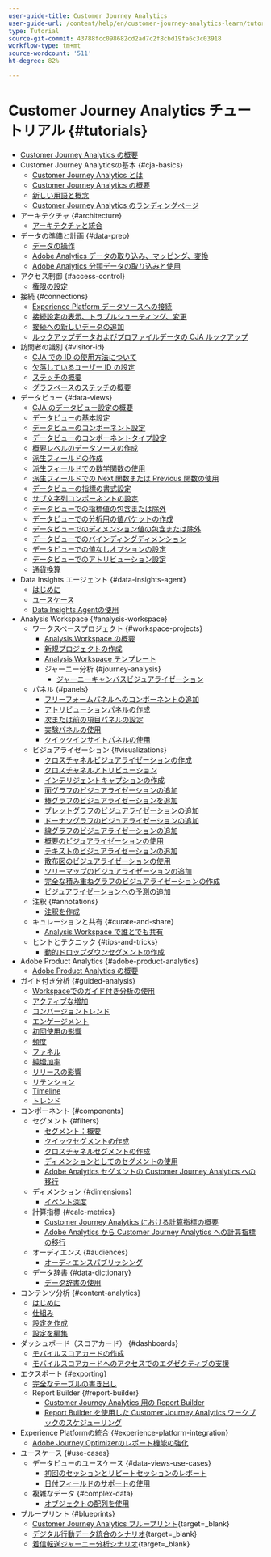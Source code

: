 ```yaml
---
user-guide-title: Customer Journey Analytics
user-guide-url: /content/help/en/customer-journey-analytics-learn/tutorials/overview.html
type: Tutorial
source-git-commit: 43788fcc098682cd2ad7c2f8cbd19fa6c3c03918
workflow-type: tm+mt
source-wordcount: '511'
ht-degree: 82%

---
```



# Customer Journey Analytics チュートリアル {#tutorials}

+ [Customer Journey Analytics の概要](overview.md)
+ Customer Journey Analyticsの基本 {#cja-basics}
   + [Customer Journey Analytics とは](cja-basics/what-is-customer-journey-analytics.md)
   + [Customer Journey Analytics の概要](cja-basics/understanding-customer-journey-analytics.md)
   + [新しい用語と概念](cja-basics/new-terms-and-concepts-in-cja.md)
   + [Customer Journey Analytics のランディングページ](cja-basics/customer-journey-analytics-landing-page.md)
+ アーキテクチャ {#architecture}
   + [アーキテクチャと統合](architecture/architecture-and-integrations-of-cja.md)
+ データの準備と計画 {#data-prep}
   + [データの操作](data-prep/working-with-data-in-cja.md)
   + [Adobe Analytics データの取り込み、マッピング、変換](data-prep/ingest-map-and-transform-adobe-analytics-data.md)
   + [Adobe Analytics 分類データの取り込みと使用](data-prep/ingest-and-use-analytics-classifications.md)
+ アクセス制御 {#access-control}
   + [権限の設定](permissions/set-up-permissions.md)
+ 接続 {#connections}
   + [Experience Platform データソースへの接続](connections/connecting-customer-journey-analytics-to-data-sources-in-platform.md)
   + [接続設定の表示、トラブルシューティング、変更](connections/connections-details-experience-in-cja.md)
   + [接続への新しいデータの追加](connections/add-past-data-to-an-existing-connection-in-cja.md)
   + [ルックアップデータおよびプロファイルデータの CJA ルックアップ](connections/cja-lookup-data.md)
+ 訪問者の識別 {#visitor-id}
   + [CJA での ID の使用方法について](visitor-id/understanding-how-customer-journey-analytics-uses-identity.md)
   + [欠落しているユーザー ID の設定](visitor-id/configure-missing-person-id.md)
   + [ステッチの概要](visitor-id/overview-of-stitching.md)
   + [グラフベースのステッチの概要](visitor-id/graph-based-stitching-overview.md)
+ データビュー {#data-views}
   + [CJA のデータビュー設定の概要](data-views/overview-of-configuring-data-views-for-cja.md)
   + [データビューの基本設定](data-views/basic-configuration-for-data-views.md)
   + [データビューのコンポーネント設定](data-views/configuring-component-settings-in-data-views.md)
   + [データビューのコンポーネントタイプ設定](data-views/component-type-settings-in-data-views.md)
   + [概要レベルのデータソースの作成](data-views/create-summary-level-data-sources.md)
   + [派生フィールドの作成](data-views/derived-fields-in-cja.md)
   + [派生フィールドでの数学関数の使用](data-views/use-the-math-function-in-derived-fields.md)
   + [派生フィールドでの Next 関数または Previous 関数の使用](data-views/use-the-next-previous-function-in-derived-fields.md)
   + [データビューの指標の書式設定](data-views/formatting-metrics-in-data-views.md)
   + [サブ文字列コンポーネントの設定](data-views/configure-substring-component-settings.md)
   + [データビューでの指標値の包含または除外](data-views/include-or-exclude-metric-values-in-data-views.md)
   + [データビューでの分析用の値バケットの作成](data-views/creating-value-buckets-in-data-views-for-analysis.md)
   + [データビューでのディメンション値の包含または除外](data-views/include-or-exclude-dimension-values-in-data-views.md)
   + [データビューでのバインディングディメンション](data-views/binding-dimensions-in-data-views.md)
   + [データビューでの値なしオプションの設定](data-views/configure-no-value-options-in-data-views.md)
   + [データビューでのアトリビューション設定](data-views/attribution-settings-in-data-views.md)
   + [通貨換算](data-views/currency-conversion.md)
+ Data Insights エージェント {#data-insights-agent}
   + [はじめに](data-insights-agent/introduction-to-the-data-insights-agent.md)
   + [ユースケース](data-insights-agent/data-insights-agent-use-cases.md)
   + [Data Insights Agentの使用](data-insights-agent/use-the-data-insights-agent.md)
+ Analysis Workspace {#analysis-workspace}
   + ワークスペースプロジェクト {#workspace-projects}
      + [Analysis Workspace の概要](analysis-workspace/workspace-projects/analysis-workspace-overview.md)
      + [新規プロジェクトの作成](analysis-workspace/workspace-projects/build-a-new-project.md)
      + [Analysis Workspace テンプレート](analysis-workspace/workspace-projects/analysis-workspace-templates.md)
      + ジャーニー分析 {#journey-analysis}
         + [ジャーニーキャンバスビジュアライゼーション](analysis-workspace/workspace-projects/journey-analysis/journey-canvas-viz.md)
   + パネル {#panels}
      + [フリーフォームパネルへのコンポーネントの追加](analysis-workspace/panels/add-components-to-the-freeform-panel.md)
      + [アトリビューションパネルの作成](analysis-workspace/panels/build-the-attribution-panel.md)
      + [次または前の項目パネルの設定](analysis-workspace/panels/configure-next-previous-item-panel.md)
      + [実験パネルの使用](analysis-workspace/panels/use-the-experimentation-panel.md)
      + [クイックインサイトパネルの使用](analysis-workspace/panels/use-the-quick-insights-panel.md)
   + ビジュアライゼーション {#visualizations}
      + [クロスチャネルビジュアライゼーションの作成](analysis-workspace/visualizations/creating-cross-channel-visualizations-in-customer-journey-analytics.md)
      + [クロスチャネルアトリビューション](analysis-workspace/visualizations/cross-channel-attribution-in-customer-journey-analytics.md)
      + [インテリジェントキャプションの作成](analysis-workspace/visualizations/intelligent-captions.md)
      + [面グラフのビジュアライゼーションの追加](analysis-workspace/visualizations/add-area-visualizations.md)
      + [棒グラフのビジュアライゼーションを追加](analysis-workspace/visualizations/add-bar-visualizations.md)
      + [ブレットグラフのビジュアライゼーションの追加](analysis-workspace/visualizations/add-bullet-graph-visualizations.md)
      + [ドーナツグラフのビジュアライゼーションの追加](analysis-workspace/visualizations/add-donut-visualizations.md)
      + [線グラフのビジュアライゼーションの追加](analysis-workspace/visualizations/add-line-visualizations.md)
      + [概要のビジュアライゼーションの使用](analysis-workspace/visualizations/use-summary-visualizations.md)
      + [テキストのビジュアライゼーションの追加](analysis-workspace/visualizations/add-text-visualizations.md)
      + [散布図のビジュアライゼーションの使用](analysis-workspace/visualizations/use-scatterplot-visualizations.md)
      + [ツリーマップのビジュアライゼーションの追加](analysis-workspace/visualizations/add-treemap-visualizations.md)
      + [完全な積み重ねグラフのビジュアライゼーションの作成](analysis-workspace/visualizations/create-stacked-visualizations.md)
      + [ビジュアライゼーションへの予測の追加](analysis-workspace/visualizations/forecasting.md)
   + 注釈 {#annotations}
      + [注釈を作成](analysis-workspace/annotations/create-an-annotation.md)
   + キュレーションと共有 {#curate-and-share}
      + [Analysis Workspace で誰とでも共有](analysis-workspace/curate-and-share/share-with-anyone-in-analysis-workspace.md)
   + ヒントとテクニック {#tips-and-tricks}
      + [動的ドロップダウンセグメントの作成](analysis-workspace/tips-and-tricks/dynamic-drop-downs.md)
+ Adobe Product Analytics {#adobe-product-analytics}
   + [Adobe Product Analytics の概要](adobe-product-analytics/adobe-product-analytics-overview.md)
+ ガイド付き分析 {#guided-analysis}
   + [Workspaceでのガイド付き分析の使用](guided-analysis/guided-analysis-in-workspace.md)
   + [アクティブな増加](guided-analysis/active-growth.md)
   + [コンバージョントレンド](guided-analysis/conversion-trends.md)
   + [エンゲージメント](guided-analysis/engagement.md)
   + [初回使用の影響](guided-analysis/first-use-impact.md)
   + [頻度](guided-analysis/frequency.md)
   + [ファネル](guided-analysis/funnel.md)
   + [純増加率](guided-analysis/net-growth.md)
   + [リリースの影響](guided-analysis/release-impact.md)
   + [リテンション](guided-analysis/retention.md)
   + [Timeline](guided-analysis/timeline.md)
   + [トレンド](guided-analysis/trends.md)
+ コンポーネント {#components}
   + セグメント {#filters}
      + [セグメント：概要](components/filters/introduction-to-filters-in-cja.md)
      + [クイックセグメントの作成](components/filters/create-a-quick-filter.md)
      + [クロスチャネルセグメントの作成](components/filters/creating-cross-channel-filters-in-customer-journey-analytics.md)
      + [ディメンションとしてのセグメントの使用](components/filters/use-filters-as-dimensions.md)
      + [Adobe Analytics セグメントの Customer Journey Analytics への移行](components/filters/moving-adobe-analytics-segments-to-customer-journey-analytics.md)
   + ディメンション {#dimensions}
      + [イベント深度](components/dimensions/event-depth-in-cja.md)
   + 計算指標 {#calc-metrics}
      + [Customer Journey Analytics における計算指標の概要](components/calc-metrics/introduction-to-calculated-metrics-in-customer-journey-analytics.md)
      + [Adobe Analytics から Customer Journey Analytics への計算指標の移行](components/calc-metrics/moving-your-calculated-metrics-from-adobe-analytics-to-customer-journey-analytics.md)
   + オーディエンス {#audiences}
      + [オーディエンスパブリッシング](components/audiences/audience-publishing-for-cja.md)
   + データ辞書 {#data-dictionary}
      + [データ辞書の使用](components/data-dictionary/use-data-dictionary.md)
+ コンテンツ分析 {#content-analytics}
   + [はじめに](content-analytics/introduction-to-content-analytics.md)
   + [仕組み](content-analytics/how-it-works.md)
   + [設定を作成](content-analytics/create-configuration.md)
   + [設定を編集](content-analytics/edit-configuration.md)
+ ダッシュボード（スコアカード） {#dashboards}
   + [モバイルスコアカードの作成](dashboards/create-a-mobile-scorecard.md)
   + [モバイルスコアカードへのアクセスでのエグゼクティブの支援](dashboards/assist-executives-to-access-mobile-scorecards.md)
+ エクスポート {#exporting}
   + [完全なテーブルの書き出し](exporting/full-table-export.md)
   + Report Builder {#report-builder}
      + [Customer Journey Analytics 用の Report Builder](exporting/report-builder/report-builder-for-customer-journey-analytics.md)
      + [Report Builder を使用した Customer Journey Analytics ワークブックのスケジューリング](exporting/report-builder/schedule-cja-workbooks-using-report-builder.md)
+ Experience Platformの統合 {#experience-platform-integration}
   + [Adobe Journey Optimizerのレポート機能の強化](experience-platform-integration/enhanced-reporting-for-adobe-journey-optimizer.md)
+ ユースケース {#use-cases}
   + データビューのユースケース {#data-views-use-cases}
      + [初回のセッションとリピートセッションのレポート](use-cases/data-views-use-cases/first-time-and-returning-sessions.md)
      + [日付フィールドのサポートの使用](use-cases/data-views-use-cases/leverage-date-field-support.md)
   + 複雑なデータ {#complex-data}
      + [オブジェクトの配列を使用](use-cases/complex-data/object-arrays-in-cja.md)
+ ブループリント {#blueprints}
   + [Customer Journey Analytics ブループリント](https://experienceleague.adobe.com/ja/docs/blueprints-learn/architecture/customer-journey-analytics/overview){target=_blank}
   + [デジタル行動データ統合のシナリオ](https://experienceleague.adobe.com/ja/docs/analytics-platform/using/cja-usecases/cross-channel/cross-channel){target=_blank}
   + [着信転送ジャーニー分析シナリオ](https://experienceleague.adobe.com/ja/docs/analytics-platform/using/cja-usecases/cross-channel/call-center){target=_blank}
